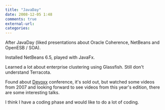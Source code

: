 ```yaml
---
title: "JavaDay"
date: 2008-12-05 1:48
comments: true
external-url:
categories:
---
```

After JavaDay (liked presentations about Oracle Coherence, NetBeans and OpenESB / SOA).  
  
Installed NetBeans 6.5, played with JavaFx.  
  
Learned a lot about enterprise clustering using Glassfish. Still don't understand Terracota.  
  
Found about [Devoxx][1] conference, it's sold out, but watched some videos from 2007 and looking forward to see videos from this year's edition, there are some interesting talks.  
  
I think I have a coding phase and would like to do a lot of coding.

  [1]: http://www.devoxx.com/display/JV08/Home
